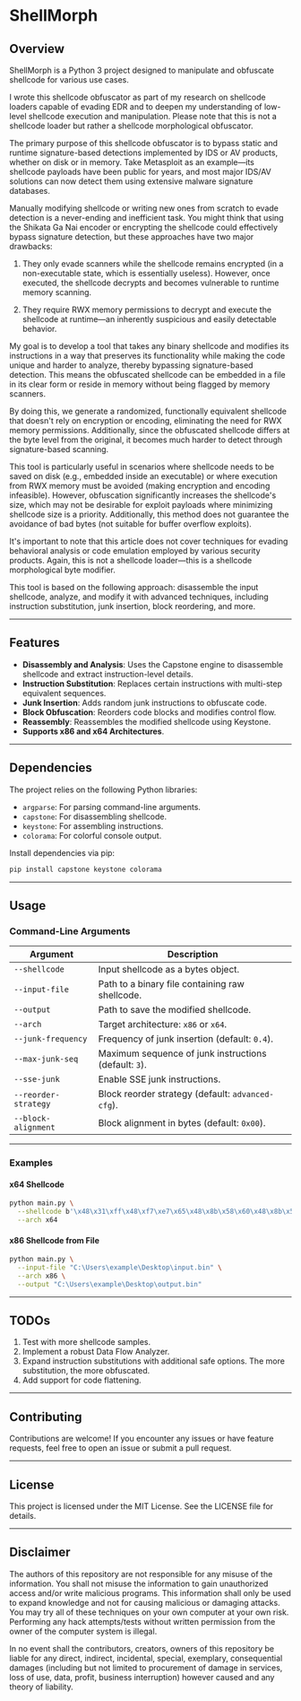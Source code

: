 # ShellMorph

## Overview
ShellMorph is a Python 3 project designed to manipulate and obfuscate shellcode for various use cases. 

I wrote this shellcode obfuscator as part of my research on shellcode loaders capable of evading EDR and to deepen my understanding of low-level shellcode execution and manipulation.
Please note that this is not a shellcode loader but rather a shellcode morphological obfuscator. 

The primary purpose of this shellcode obfuscator is to bypass static and runtime signature-based detections implemented by IDS or AV products, whether on disk or in memory. Take Metasploit as an example—its shellcode payloads have been public for years, and most major IDS/AV solutions can now detect them using extensive malware signature databases.

Manually modifying shellcode or writing new ones from scratch to evade detection is a never-ending and inefficient task. You might think that using the Shikata Ga Nai encoder or encrypting the shellcode could effectively bypass signature detection, but these approaches have two major drawbacks:

1. They only evade scanners while the shellcode remains encrypted (in a non-executable state, which is essentially useless). However, once executed, the shellcode decrypts and becomes vulnerable to runtime memory scanning.

2. They require RWX memory permissions to decrypt and execute the shellcode at runtime—an inherently suspicious and easily detectable behavior.

My goal is to develop a tool that takes any binary shellcode and modifies its instructions in a way that preserves its functionality while making the code unique and harder to analyze, thereby bypassing signature-based detection. This means the obfuscated shellcode can be embedded in a file in its clear form or reside in memory without being flagged by memory scanners.

By doing this, we generate a randomized, functionally equivalent shellcode that doesn't rely on encryption or encoding, eliminating the need for RWX memory permissions. Additionally, since the obfuscated shellcode differs at the byte level from the original, it becomes much harder to detect through signature-based scanning.

This tool is particularly useful in scenarios where shellcode needs to be saved on disk (e.g., embedded inside an executable) or where execution from RWX memory must be avoided (making encryption and encoding infeasible). However, obfuscation significantly increases the shellcode's size, which may not be desirable for exploit payloads where minimizing shellcode size is a priority. Additionally, this method does not guarantee the avoidance of bad bytes (not suitable for buffer overflow exploits).

It's important to note that this article does not cover techniques for evading behavioral analysis or code emulation employed by various security products. Again, this is not a shellcode loader—this is a shellcode morphological byte modifier.

This tool is based on the following approach: disassemble the input shellcode, analyze, and modify it with advanced techniques, including instruction substitution, junk insertion, block reordering, and more.

---

## Features

- **Disassembly and Analysis**: Uses the Capstone engine to disassemble shellcode and extract instruction-level details.
- **Instruction Substitution**: Replaces certain instructions with multi-step equivalent sequences.
- **Junk Insertion**: Adds random junk instructions to obfuscate code.
- **Block Obfuscation**: Reorders code blocks and modifies control flow.
- **Reassembly**: Reassembles the modified shellcode using Keystone.
- **Supports x86 and x64 Architectures**.

---

## Dependencies

The project relies on the following Python libraries:

- `argparse`: For parsing command-line arguments.
- `capstone`: For disassembling shellcode.
- `keystone`: For assembling instructions.
- `colorama`: For colorful console output.

Install dependencies via pip:

```bash
pip install capstone keystone colorama
```

---

## Usage

### Command-Line Arguments

| Argument                | Description                                                  |
|-------------------------|--------------------------------------------------------------|
| `--shellcode`           | Input shellcode as a bytes object.                          |
| `--input-file`          | Path to a binary file containing raw shellcode.             |
| `--output`              | Path to save the modified shellcode.                       |
| `--arch`                | Target architecture: `x86` or `x64`.                       |
| `--junk-frequency`      | Frequency of junk insertion (default: `0.4`).               |
| `--max-junk-seq`        | Maximum sequence of junk instructions (default: `3`).       |
| `--sse-junk`            | Enable SSE junk instructions.                               |
| `--reorder-strategy`    | Block reorder strategy (default: `advanced-cfg`).           |
| `--block-alignment`     | Block alignment in bytes (default: `0x00`).                 |

---

### Examples

#### x64 Shellcode
```bash
python main.py \
  --shellcode b'\x48\x31\xff\x48\xf7\xe7\x65\x48\x8b\x58\x60\x48\x8b\x5b\x18' \
  --arch x64
```

#### x86 Shellcode from File
```bash
python main.py \
  --input-file "C:\Users\example\Desktop\input.bin" \
  --arch x86 \
  --output "C:\Users\example\Desktop\output.bin"
```

---

## TODOs

1. Test with more shellcode samples.
2. Implement a robust Data Flow Analyzer.
3. Expand instruction substitutions with additional safe options. The more substitution, the more obfuscated.
4. Add support for code flattening.

---

## Contributing

Contributions are welcome! If you encounter any issues or have feature requests, feel free to open an issue or submit a pull request.

---

## License

This project is licensed under the MIT License. See the LICENSE file for details.

---

## Disclaimer

The authors of this repository are not responsible for any misuse of the information. You shall not misuse the information to gain unauthorized access and/or write malicious programs. This information shall only be used to expand knowledge and not for causing malicious or damaging attacks. You may try all of these techniques on your own computer at your own risk. Performing any hack attempts/tests without written permission from the owner of the computer system is illegal.

In no event shall the contributors, creators, owners of this repository be liable for any direct, indirect, incidental, special, exemplary, consequential damages (including but not limited to procurement of damage in services, loss of use, data, profit, business interruption) however caused and any theory of liability.
